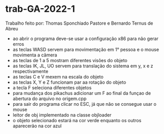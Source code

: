 # trab-GA-2022-1
 
Trabalho feito por: Thomas Sponchiado Pastore e Bernardo Ternus de Abreu

- ao abrir o programa deve-se usar a configuração x86 para não gerar erros
- as teclas WASD servem para movimentação em 1° pessoa e o mouse movimenta a câmera
- as teclas de 1 a 5 mostram diferentes visões do objeto
- as teclas IK, JL, UO servem para translação do sistema em y, x e z respectivamente
- as teclas C e V mexem na escala do objeto
- as teclas X, Y e Z funcionam par aa rotação do objeto
- a tecla F seleciona diferentes objetos
- para mudança dos pikachus adicionar um F ao final da funçao de abertura do arquivo no origem.cpp
- para sair do programa clicar no ESC, já que não se consegue usar o mouse
- leitor de obj implementado na classe objloader
- o objeto selecionado estará na cor verde enquanto os outros aparecerão na cor azul
